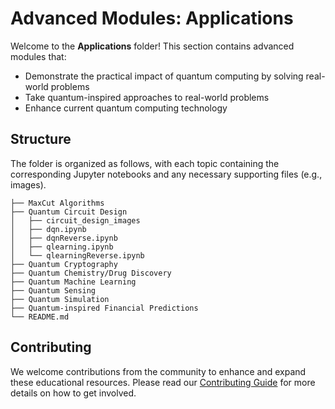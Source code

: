 # Advanced Modules: Applications

Welcome to the **Applications** folder! This section contains advanced modules that:
- Demonstrate the practical impact of quantum computing by solving real-world problems
- Take quantum-inspired approaches to real-world problems
- Enhance current quantum computing technology

## Structure

The folder is organized as follows, with each topic containing the corresponding Jupyter notebooks and any necessary supporting files (e.g., images).

```
├── MaxCut Algorithms
├── Quantum Circuit Design
│   ├── circuit_design_images
│   ├── dqn.ipynb
│   ├── dqnReverse.ipynb
│   ├── qlearning.ipynb
│   └── qlearningReverse.ipynb
├── Quantum Cryptography
├── Quantum Chemistry/Drug Discovery
├── Quantum Machine Learning
├── Quantum Sensing
├── Quantum Simulation
├── Quantum-inspired Financial Predictions
└── README.md
```

## Contributing

We welcome contributions from the community to enhance and expand these educational resources. Please read our [Contributing Guide](https://quantum-education-modules.readthedocs.io/en/latest/user/contribute.html) for more details on how to get involved.
